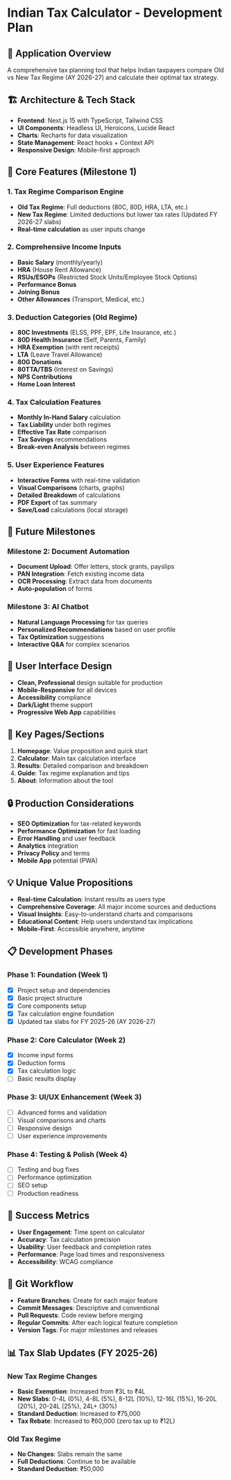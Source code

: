 # Indian Tax Calculator - Development Plan

## 🎯 Application Overview
A comprehensive tax planning tool that helps Indian taxpayers compare Old vs New Tax Regime (AY 2026-27) and calculate their optimal tax strategy.

## 🏗️ Architecture & Tech Stack
- **Frontend**: Next.js 15 with TypeScript, Tailwind CSS
- **UI Components**: Headless UI, Heroicons, Lucide React
- **Charts**: Recharts for data visualization
- **State Management**: React hooks + Context API
- **Responsive Design**: Mobile-first approach

## 🚀 Core Features (Milestone 1)

### 1. Tax Regime Comparison Engine
- **Old Tax Regime**: Full deductions (80C, 80D, HRA, LTA, etc.)
- **New Tax Regime**: Limited deductions but lower tax rates (Updated FY 2026-27 slabs)
- **Real-time calculation** as user inputs change

### 2. Comprehensive Income Inputs
- **Basic Salary** (monthly/yearly)
- **HRA** (House Rent Allowance)
- **RSUs/ESOPs** (Restricted Stock Units/Employee Stock Options)
- **Performance Bonus**
- **Joining Bonus**
- **Other Allowances** (Transport, Medical, etc.)

### 3. Deduction Categories (Old Regime)
- **80C Investments** (ELSS, PPF, EPF, Life Insurance, etc.)
- **80D Health Insurance** (Self, Parents, Family)
- **HRA Exemption** (with rent receipts)
- **LTA** (Leave Travel Allowance)
- **80G Donations**
- **80TTA/TBS** (Interest on Savings)
- **NPS Contributions**
- **Home Loan Interest**

### 4. Tax Calculation Features
- **Monthly In-Hand Salary** calculation
- **Tax Liability** under both regimes
- **Effective Tax Rate** comparison
- **Tax Savings** recommendations
- **Break-even Analysis** between regimes

### 5. User Experience Features
- **Interactive Forms** with real-time validation
- **Visual Comparisons** (charts, graphs)
- **Detailed Breakdown** of calculations
- **PDF Export** of tax summary
- **Save/Load** calculations (local storage)

## 🔮 Future Milestones

### Milestone 2: Document Automation
- **Document Upload**: Offer letters, stock grants, payslips
- **PAN Integration**: Fetch existing income data
- **OCR Processing**: Extract data from documents
- **Auto-population** of forms

### Milestone 3: AI Chatbot
- **Natural Language Processing** for tax queries
- **Personalized Recommendations** based on user profile
- **Tax Optimization** suggestions
- **Interactive Q&A** for complex scenarios

## 🎨 User Interface Design
- **Clean, Professional** design suitable for production
- **Mobile-Responsive** for all devices
- **Accessibility** compliance
- **Dark/Light** theme support
- **Progressive Web App** capabilities

## 📱 Key Pages/Sections
1. **Homepage**: Value proposition and quick start
2. **Calculator**: Main tax calculation interface
3. **Results**: Detailed comparison and breakdown
4. **Guide**: Tax regime explanation and tips
5. **About**: Information about the tool

## 🔒 Production Considerations
- **SEO Optimization** for tax-related keywords
- **Performance Optimization** for fast loading
- **Error Handling** and user feedback
- **Analytics** integration
- **Privacy Policy** and terms
- **Mobile App** potential (PWA)

## 💡 Unique Value Propositions
- **Real-time Calculation**: Instant results as users type
- **Comprehensive Coverage**: All major income sources and deductions
- **Visual Insights**: Easy-to-understand charts and comparisons
- **Educational Content**: Help users understand tax implications
- **Mobile-First**: Accessible anywhere, anytime

## 📋 Development Phases

### Phase 1: Foundation (Week 1)
- [x] Project setup and dependencies
- [x] Basic project structure
- [x] Core components setup
- [x] Tax calculation engine foundation
- [x] Updated tax slabs for FY 2025-26 (AY 2026-27)

### Phase 2: Core Calculator (Week 2)
- [x] Income input forms
- [x] Deduction forms
- [x] Tax calculation logic
- [ ] Basic results display

### Phase 3: UI/UX Enhancement (Week 3)
- [ ] Advanced forms and validation
- [ ] Visual comparisons and charts
- [ ] Responsive design
- [ ] User experience improvements

### Phase 4: Testing & Polish (Week 4)
- [ ] Testing and bug fixes
- [ ] Performance optimization
- [ ] SEO setup
- [ ] Production readiness

## 🎯 Success Metrics
- **User Engagement**: Time spent on calculator
- **Accuracy**: Tax calculation precision
- **Usability**: User feedback and completion rates
- **Performance**: Page load times and responsiveness
- **Accessibility**: WCAG compliance

## 🔄 Git Workflow
- **Feature Branches**: Create for each major feature
- **Commit Messages**: Descriptive and conventional
- **Pull Requests**: Code review before merging
- **Regular Commits**: After each logical feature completion
- **Version Tags**: For major milestones and releases

## 📊 Tax Slab Updates (FY 2025-26)
### New Tax Regime Changes
- **Basic Exemption**: Increased from ₹3L to ₹4L
- **New Slabs**: 0-4L (0%), 4-8L (5%), 8-12L (10%), 12-16L (15%), 16-20L (20%), 20-24L (25%), 24L+ (30%)
- **Standard Deduction**: Increased to ₹75,000
- **Tax Rebate**: Increased to ₹60,000 (zero tax up to ₹12L)

### Old Tax Regime
- **No Changes**: Slabs remain the same
- **Full Deductions**: Continue to be available
- **Standard Deduction**: ₹50,000

